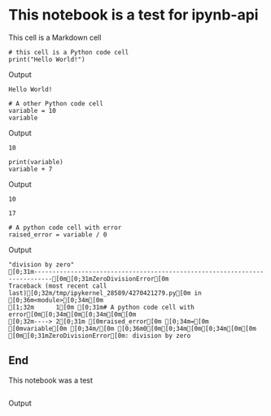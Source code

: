 # This notebook is a test for ipynb-api
This cell is a Markdown cell


```
# this cell is a Python code cell
print("Hello World!")
```
Output
```
Hello World!
```

```
# A other Python code cell
variable = 10
variable
```
Output
```
10
```

```
print(variable)
variable + 7
```
Output
```
10

17
```

```
# A python code cell with error
raised_error = variable / 0
```
Output
```
"division by zero"
[0;31m---------------------------------------------------------------------------[0m[0;31mZeroDivisionError[0m                         Traceback (most recent call last)[0;32m/tmp/ipykernel_28589/4270421279.py[0m in [0;36m<module>[0;34m[0m
[1;32m      1[0m [0;31m# A python code cell with error[0m[0;34m[0m[0;34m[0m[0m
[0;32m----> 2[0;31m [0mraised_error[0m [0;34m=[0m [0mvariable[0m [0;34m/[0m [0;36m0[0m[0;34m[0m[0;34m[0m[0m
[0m[0;31mZeroDivisionError[0m: division by zero
```

## End
This notebook was a test


```

```
Output
```
```

